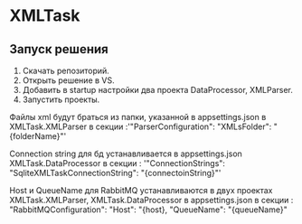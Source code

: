 ﻿# XMLTask

## Запуск решения

1. Скачать репозиторий.
2. Открыть решение в VS.
3. Добавить в startup настройки два проекта DataProcessor, XMLParser.
4. Запустить проекты.

Файлы xml будут браться из папки, указанной в appsettings.json в XMLTask.XMLParser в секции :'"ParserConfiguration": "XMLsFolder": "{folderName}"'

Connection string для бд устанавливается в appsettings.json XMLTask.DataProcessor в секции : '"ConnectionStrings": "SqliteXMLTaskConnectionString": "{connectoinString}"'

Host и QueueName для RabbitMQ устанавливаются в двух проектах XMLTask.XMLParser, XMLTask.DataProcessor в appsettings.json в секции : "RabbitMQConfiguration": "Host": "{host}, "QueueName": "{queueName}"
